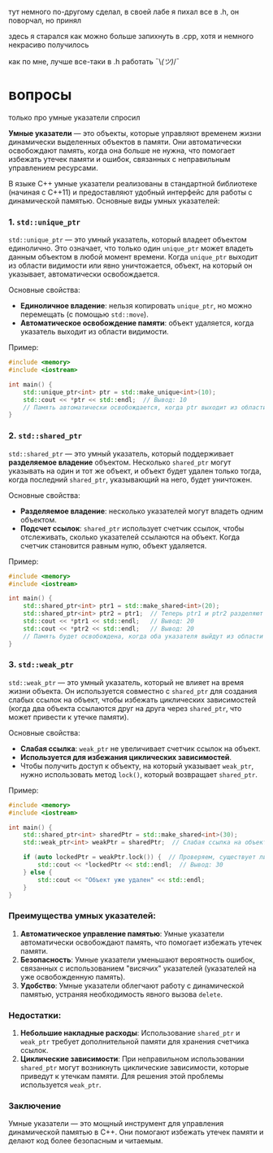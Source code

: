 тут немного по-другому сделал, в своей лабе я пихал все в .h, он поворчал, но принял

здесь я старался как можно больше запихнуть в .cpp, хотя и немного некрасиво получилось

как по мне, лучше все-таки в .h работать ¯\\_(ツ)_/¯

# вопросы
только про умные указатели спросил

**Умные указатели** — это объекты, которые управляют временем жизни динамически выделенных объектов в памяти. Они автоматически освобождают память, когда она больше не нужна, что помогает избежать утечек памяти и ошибок, связанных с неправильным управлением ресурсами.

В языке C++ умные указатели реализованы в стандартной библиотеке (начиная с C++11) и предоставляют удобный интерфейс для работы с динамической памятью. Основные виды умных указателей:

### 1. `std::unique_ptr`
`std::unique_ptr` — это умный указатель, который владеет объектом единолично. Это означает, что только один `unique_ptr` может владеть данным объектом в любой момент времени. Когда `unique_ptr` выходит из области видимости или явно уничтожается, объект, на который он указывает, автоматически освобождается.

Основные свойства:
- **Единоличное владение**: нельзя копировать `unique_ptr`, но можно перемещать (с помощью `std::move`).
- **Автоматическое освобождение памяти**: объект удаляется, когда указатель выходит из области видимости.

Пример:
```cpp
#include <memory>
#include <iostream>

int main() {
    std::unique_ptr<int> ptr = std::make_unique<int>(10);
    std::cout << *ptr << std::endl;  // Вывод: 10
    // Память автоматически освобождается, когда ptr выходит из области видимости
}
```

### 2. `std::shared_ptr`
`std::shared_ptr` — это умный указатель, который поддерживает **разделяемое владение** объектом. Несколько `shared_ptr` могут указывать на один и тот же объект, и объект будет удален только тогда, когда последний `shared_ptr`, указывающий на него, будет уничтожен.

Основные свойства:
- **Разделяемое владение**: несколько указателей могут владеть одним объектом.
- **Подсчет ссылок**: `shared_ptr` использует счетчик ссылок, чтобы отслеживать, сколько указателей ссылаются на объект. Когда счетчик становится равным нулю, объект удаляется.

Пример:
```cpp
#include <memory>
#include <iostream>

int main() {
    std::shared_ptr<int> ptr1 = std::make_shared<int>(20);
    std::shared_ptr<int> ptr2 = ptr1;  // Теперь ptr1 и ptr2 разделяют владение объектом
    std::cout << *ptr1 << std::endl;   // Вывод: 20
    std::cout << *ptr2 << std::endl;   // Вывод: 20
    // Память будет освобождена, когда оба указателя выйдут из области видимости
}
```

### 3. `std::weak_ptr`
`std::weak_ptr` — это умный указатель, который не влияет на время жизни объекта. Он используется совместно с `shared_ptr` для создания слабых ссылок на объект, чтобы избежать циклических зависимостей (когда два объекта ссылаются друг на друга через `shared_ptr`, что может привести к утечке памяти).

Основные свойства:
- **Слабая ссылка**: `weak_ptr` не увеличивает счетчик ссылок на объект.
- **Используется для избежания циклических зависимостей**.
- Чтобы получить доступ к объекту, на который указывает `weak_ptr`, нужно использовать метод `lock()`, который возвращает `shared_ptr`.

Пример:
```cpp
#include <memory>
#include <iostream>

int main() {
    std::shared_ptr<int> sharedPtr = std::make_shared<int>(30);
    std::weak_ptr<int> weakPtr = sharedPtr;  // Слабая ссылка на объект

    if (auto lockedPtr = weakPtr.lock()) {  // Проверяем, существует ли объект
        std::cout << *lockedPtr << std::endl;  // Вывод: 30
    } else {
        std::cout << "Объект уже удален" << std::endl;
    }
}
```

### Преимущества умных указателей:
1. **Автоматическое управление памятью**: Умные указатели автоматически освобождают память, что помогает избежать утечек памяти.
2. **Безопасность**: Умные указатели уменьшают вероятность ошибок, связанных с использованием "висячих" указателей (указателей на уже освобожденную память).
3. **Удобство**: Умные указатели облегчают работу с динамической памятью, устраняя необходимость явного вызова `delete`.

### Недостатки:
1. **Небольшие накладные расходы**: Использование `shared_ptr` и `weak_ptr` требует дополнительной памяти для хранения счетчика ссылок.
2. **Циклические зависимости**: При неправильном использовании `shared_ptr` могут возникнуть циклические зависимости, которые приведут к утечкам памяти. Для решения этой проблемы используется `weak_ptr`.

### Заключение
Умные указатели — это мощный инструмент для управления динамической памятью в C++. Они помогают избежать утечек памяти и делают код более безопасным и читаемым.